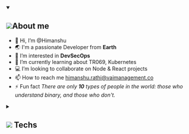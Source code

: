 <details open>
<summary>
	
## <img src="https://media2.giphy.com/media/gHQiRVOSnGXEY2Ntqv/giphy.gif?cid=ecf05e47a0n3gi1bfqntqmob8g9aid1oyj2wr3ds3mg700bl&rid=giphy.gif" width ="25"><b>About me</b>
	
</summary>
  
- 👋 Hi, I’m @Himanshu
- 🌏 I'm a passionate Developer from **Earth**
- 👀 I’m interested in **DevSecOps**
- 🌱 I’m currently learning about TR069, Kubernetes
- 💻 I’m looking to collaborate on Node & React projects
- 📫 How to reach me himanshu.rathi@vaimanagement.co 
- ⚡ Fun fact *There are only **10** types of people in the world: those who understand binary, and those who don't.*

</summary>
</details>
<details>
<summary>
	
## <img src="https://media2.giphy.com/media/QssGEmpkyEOhBCb7e1/giphy.gif?cid=ecf05e47a0n3gi1bfqntqmob8g9aid1oyj2wr3ds3mg700bl&rid=giphy.gif" width ="25"><b> Techs</b>

</summary>

<div align="center">
	<a href="https://www.cprogramming.com/" target="_blank" rel="noreferrer"> <img src="https://raw.githubusercontent.com/devicons/devicon/master/icons/c/c-original.svg" alt="c" width="35" height="35"/> </a> 
	<a href="https://www.w3schools.com/cpp/" target="_blank" rel="noreferrer"> <img src="https://raw.githubusercontent.com/devicons/devicon/master/icons/cplusplus/cplusplus-original.svg" alt="cplusplus" width="35" height="35"/> </a> 
	<a href="https://developer.mozilla.org/en-US/docs/Web/JavaScript" target="_blank" rel="noreferrer"> <img src="https://raw.githubusercontent.com/devicons/devicon/master/icons/javascript/javascript-original.svg" alt="javascript" width="35" height="35"/> </a>
	<a href="https://www.php.net" target="_blank" rel="noreferrer"> <img src="https://raw.githubusercontent.com/devicons/devicon/master/icons/php/php-original.svg" alt="php" width="35" height="35"/> </a>
	<a href="https://www.python.org" target="_blank" rel="noreferrer"><img src="https://raw.githubusercontent.com/devicons/devicon/master/icons/python/python-original.svg" alt="python" width="35" height="35"/> </a> 
	<a href="https://developer.apple.com/swift/" target="_blank" rel="noreferrer"> <img src="https://raw.githubusercontent.com/devicons/devicon/master/icons/swift/swift-original.svg" alt="swift" width="35" height="35"/> </a>   
	<a href="https://reactjs.org/" target="_blank" rel="noreferrer"> <img src="https://raw.githubusercontent.com/devicons/devicon/master/icons/react/react-original-wordmark.svg" alt="react" width="35" height="35"/> </a> 
	<a href="https://www.w3schools.com/css/" target="_blank" rel="noreferrer"> <img src="https://raw.githubusercontent.com/devicons/devicon/master/icons/css3/css3-original-wordmark.svg" alt="css3" width="35" height="35"/> </a> 
	<a href="https://www.w3.org/html/" target="_blank" rel="noreferrer"> <img src="https://raw.githubusercontent.com/devicons/devicon/master/icons/html5/html5-original-wordmark.svg" alt="html5" width="35" height="35"/> </a>
	<a href="https://nodejs.org" target="_blank" rel="noreferrer"> <img src="https://raw.githubusercontent.com/devicons/devicon/master/icons/nodejs/nodejs-original.svg" alt="nodejs" width="35" height="35"/> </a>
	<a href="https://www.nginx.com" target="_blank" rel="noreferrer"> <img src="https://raw.githubusercontent.com/devicons/devicon/master/icons/nginx/nginx-original.svg" alt="nginx" width="35" height="35"/> </a>
	<a href="https://expressjs.com" target="_blank" rel="noreferrer"> <img src="https://raw.githubusercontent.com/devicons/devicon/master/icons/express/express-original.svg"  alt="express" width="35" height="35"/>
	<a href="https://flutter.dev" target="_blank" rel="noreferrer"> <img src="https://www.vectorlogo.zone/logos/flutterio/flutterio-icon.svg" alt="flutter" width="35" height="35"/> </a>
	<a href="https://www.tensorflow.org" target="_blank" rel="noreferrer"> <img src="https://www.vectorlogo.zone/logos/tensorflow/tensorflow-icon.svg" alt="tensorflow" width="35" height="35"/> </a> 
	<a href="https://pandas.pydata.org/" target="_blank" rel="noreferrer"> <img src="https://raw.githubusercontent.com/devicons/devicon/2ae2a900d2f041da66e950e4d48052658d850630/icons/pandas/pandas-original.svg" alt="pandas" width="35" height="35"/> </a>
	<a href="https://www.mongodb.com/" target="_blank" rel="noreferrer"> <img src="https://raw.githubusercontent.com/devicons/devicon/master/icons/mongodb/mongodb-original.svg" alt="mongodb" width="35" height="35"/> </a> 
 	<a href="https://www.mysql.com/" target="_blank" rel="noreferrer"> <img src="https://raw.githubusercontent.com/devicons/devicon/master/icons/mysql/mysql-original.svg" alt="mysql" width="35" height="35"/> </a> 
	<a href="https://www.docker.com/" target="_blank" rel="noreferrer"> <img src="https://raw.githubusercontent.com/devicons/devicon/master/icons/docker/docker-original.svg" alt="docker" width="35" height="35"/> </a>
	<a href="https://www.linux.org/"><img src="https://cdn.jsdelivr.net/gh/devicons/devicon/icons/linux/linux-original.svg" height="35" width="35" alt="linux logo"  /></a>
	<a href="https://filezilla-project.org/"><img src="https://cdn.jsdelivr.net/gh/devicons/devicon/icons/filezilla/filezilla-plain.svg" height="35" width="35" alt="filezilla logo"  /></a>
  <a href="https://threejs.org/"><img src="https://cdn.jsdelivr.net/gh/devicons/devicon/icons/threejs/threejs-original.svg" height="35" width="35" alt="threejs logo"  /></a>
  <a href="https://cloud.google.com/"><img src="https://cdn.jsdelivr.net/gh/devicons/devicon/icons/googlecloud/googlecloud-original.svg" height="35" width="35" alt="googlecloud logo"  /></a>
  <a href="https://git-scm.com/"><img src="https://cdn.jsdelivr.net/gh/devicons/devicon/icons/git/git-original.svg" height="35" width="35" alt="git logo"  /></a>
  <a href="https://jupyter.org/"><img src="https://cdn.jsdelivr.net/gh/devicons/devicon/icons/jupyter/jupyter-original.svg" height="35" width="35" alt="jupyter logo"  /></a>
  <a href="https://ubuntu.com/"><img src="https://cdn.jsdelivr.net/gh/devicons/devicon/icons/ubuntu/ubuntu-plain.svg" height="35" width="35" alt="ubuntu logo"  /></a>
  <a href="https://github.com/"><img src="https://cdn.jsdelivr.net/gh/devicons/devicon/icons/github/github-original.svg" height="35" width="35" alt="github logo"  /></a>
  <a href="https://www.mathworks.com/products/matlab.html"><img src="https://cdn.jsdelivr.net/gh/devicons/devicon/icons/matlab/matlab-line.svg" height="35" width="35" alt="matlab logo"  /></a>
  <a href="https://www.arduino.cc/"><img src="https://cdn.jsdelivr.net/gh/devicons/devicon/icons/arduino/arduino-original.svg" height="35" width="35" alt="arduino logo"  /></a>
  <a href="https://www.npmjs.com/"><img src="https://cdn.jsdelivr.net/gh/devicons/devicon/icons/npm/npm-original-wordmark.svg" height="35" width="35" alt="npm logo"  /></a>
  <a href="https://numpy.org/"><img src="https://cdn.jsdelivr.net/gh/devicons/devicon/icons/numpy/numpy-original.svg" height="35" width="35" alt="numpy logo"  /></a>
  <a href="https://slack.com/"><img src="https://cdn.jsdelivr.net/gh/devicons/devicon/icons/slack/slack-original.svg" height="35" width="35" alt="slack logo"  /></a>
  <a href="https://code.visualstudio.com/"><img src="https://cdn.jsdelivr.net/gh/devicons/devicon/icons/vscode/vscode-original.svg" height="35" width="35" alt="vscode logo"  /></a>
		
</div>
</details>
  
<!---
hr-vai/hr-vai is a ✨ special ✨ repository because its `README.md` (this file) appears on your GitHub profile.
You can click the Preview link to take a look at your changes.
--->

